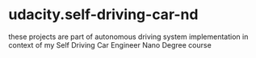 # udacity.self-driving-car-nd
these projects are part of autonomous driving system implementation in context of my Self Driving Car Engineer Nano Degree course
